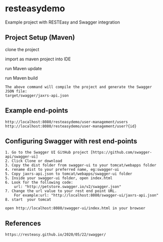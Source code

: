 # resteasydemo
Example project with RESTEasy and Swagger integration 

## Project Setup (Maven)

clone the project

import as maven project into IDE

run Maven update

run Maven build

```
The above command will compile the project and generate the Swagger JSON file:
target/swagger/jaxrs-api.json
```

## Example end-points
```
http://localhost:8080/resteasydemo/user-management/users
http://localhost:8080/resteasydemo/user-management/user?{id}
```

## Configuring Swagger with rest end-points
```
1. Go to the Swagger UI GitHub project [https://github.com/swagger-api/swagger-ui]
2. Click Clone or download
3. Copy the dist folder from swagger-ui to your tomcat/webapps folder
4. rename dist to your preferred name, eg:swagger-ui
5. Copy jaxrs-api.json to tomcat/webapps/swagger-ui folder 
5. Inside your swagger-ui folder, open index.html
6. Look for the following code:
	url: "http://petstore.swagger.io/v2/swagger.json"
7. Change the url value to your rest end point URL. 
	For example:url: "http://localhost:8080/swagger-ui/jaxrs-api.json"
8. start  your tomcat

open http://localhost:8080/swagger-ui/index.html in your browser 
```

## References
```
https://resteasy.github.io/2020/05/22/swagger/
```
